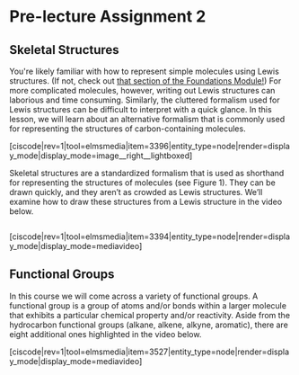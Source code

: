 # Pre-lecture Assignment 2

## Skeletal Structures


You're likely familiar with how to represent simple molecules using Lewis structures. (If not, check out [that section of the Foundations Module!](/drawing-lewis-structures.md)) For more complicated molecules, however, writing out Lewis structures can laborious and time consuming. Similarly, the cluttered formalism used for Lewis structures can be difficult to interpret with a quick glance. In this lesson, we will learn about an alternative formalism that is commonly used for representing the structures of carbon-containing molecules. 

[ciscode|rev=1|tool=elmsmedia|item=3396|entity_type=node|render=display_mode|display_mode=image__right__lightboxed]

Skeletal structures are a standardized formalism that is used as shorthand for representing the structures of molecules (see Figure 1). They can be drawn quickly, and they aren’t as crowded as Lewis structures. We’ll examine how to draw these structures from a Lewis structure in the video below. 

<div class="spacer" style="display:block;overflow:hidden;width:100%;"></div>


[ciscode|rev=1|tool=elmsmedia|item=3394|entity_type=node|render=display_mode|display_mode=mediavideo]



## Functional Groups

In this course we will come across a variety of functional groups. A functional group is a group of atoms and/or bonds within a larger molecule that exhibits a particular chemical property and/or reactivity.  Aside from the hydrocarbon functional groups (alkane, alkene, alkyne, aromatic), there are eight additional ones highlighted in the video below.

[ciscode|rev=1|tool=elmsmedia|item=3527|entity_type=node|render=display_mode|display_mode=mediavideo]







